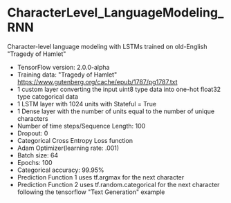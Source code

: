 # CharacterLevel_LanguageModeling_RNN
Character-level language modeling with LSTMs trained on old-English "Tragedy of Hamlet"

* TensorFlow version: 2.0.0-alpha
* Training data: "Tragedy of Hamlet" https://www.gutenberg.org/cache/epub/1787/pg1787.txt
* 1 custom layer converting the input uint8 type data into one-hot float32 type categorical data
* 1 LSTM layer with 1024 units with Stateful = True 
* 1 Dense layer with the number of units equal to the number of unique characters
* Number of time steps/Sequence Length: 100  
* Dropout: 0      
* Categorical Cross Entropy Loss function    
* Adam Optimizer(learning rate: .001)
* Batch size: 64
* Epochs: 100
* Categorical accuracy: 99.95%
* Prediction Function 1 uses tf.argmax for the next character
* Prediction Function 2 uses tf.random.categorical for the next character following the tensorflow "Text Generation" example

